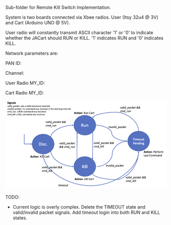 Sub-folder for Remote Kill Switch Implementation.

System is two boards connected via Xbee radios. User (Itsy 32u4 @ 3V) and Cart (Arduino UNO @ 5V).

User radio will constantly transmit ASCII character '1' or '0' to indicate whether the JACart should RUN or KILL. '1' indicates RUN and '0' indicates KILL.

Network parameters are:

PAN ID:

Channel:

User Radio MY_ID:

Cart Radio MY_ID:

<img src = "kill-switch-fsm.png" />

TODO:
- Current logic is overly complex. Delete the TIMEOUT state and valid/invalid packet signals. Add timeout login into both RUN and KILL states.